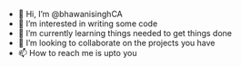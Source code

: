 - 👋 Hi, I’m @bhawanisinghCA
- 👀 I’m interested in writing some code
- 🌱 I’m currently learning things needed to get things done
- 💞️ I’m looking to collaborate on the projects you have
- 📫 How to reach me is upto you

<!---
bhawanisinghCA/bhawanisinghCA is a ✨ special ✨ repository because its `README.md` (this file) appears on your GitHub profile.
You can click the Preview link to take a look at your changes.
--->
